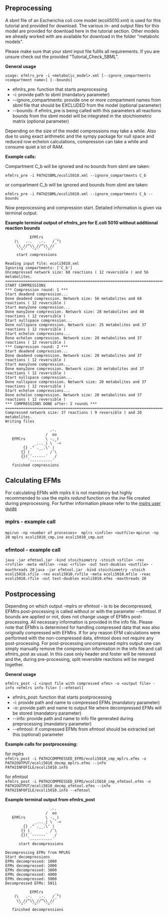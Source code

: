 ## Preprocessing
A sbml file of an Escherichia coli core model (ecoli5010.xml) is used for this tutorial and provided for download. The various in- and output files for this model are provided for download here in the tutorial section. Other models we already worked with are available for download in the folder "metabolic models".

Please make sure that your sbml input file fulills all requirements. If you are unsure check out the provided "Tutorial_Check_SBML".

**General usage**

`usage: efmlrs_pre -i <metabolic_model>.xml [--ignore_compartments <compartment name>] [--bounds]`

- efmlrs_pre: function that starts preprocessing
- -i: provide path to sbml (mandatory parameter)
- --ignore_compartments: provide one or more compartment names from sbml file that should be EXCLUDED from the model (optional parameter)
- --bounds: if efmlrs_pre is being called with this parameters all reactions bounds from the sbml model will be integrated in the stoichiometric matrix (optional parameter)

Depending on the size of the model compressions may take a while. Also due to using exact arithmetic and the sympy package for null space and reduced row echelon calculations, compression can take a while and consume quiet a lot of RAM.

**Example calls:**

Compartment C_b will be ignored and no bounds from sbml are taken:

`efmlrs_pre -i PATH2SBML/ecoli5010.xml --ignore_compartments C_b`

or compartment C_b will be ignored and bounds from sbml are taken:

`efmlrs_pre -i PATH2SBML/ecoli5010.xml --ignore_compartments C_b --bounds`

Now preprocessing and compression start. Detailed information is given via terminal output.

**Example terminal output of efmlrs_pre for E.coli 5010 without additional reaction bounds**
```
           EFMlrs     __
    (\   .-.   .-.   /_")
     \\_//^\\_//^\\_//   
      `"´   `"´   `"´    
     start compressions   

Reading input file: ecoli5010.xml
Ignoring compartments: ['C_b']
Uncompressed network size: 68 reactions ( 12 reversible ) and 56 metabolites.
========================================================================
START COMPRESSIONS
*** Compression round: 1 ***
Start deadend compression...
Done deadend compression. Network size: 56 metabolites and 68 reactions ( 12 reversible )
Start many2one compression...
Done many2one compression. Network size: 28 metabolites and 40 reactions ( 12 reversible )
Start nullspace compression...
Done nullspace compression. Network size: 25 metabolites and 37 reactions ( 12 reversible )
Start echelon compressions...
Done echelon compression. Network size: 20 metabolites and 37 reactions ( 12 reversible )
*** Compression round: 2 ***
Start deadend compression...
Done deadend compression. Network size: 20 metabolites and 37 reactions ( 12 reversible )
Start many2one compression...
Done many2one compression. Network size: 20 metabolites and 37 reactions ( 12 reversible )
Start nullspace compression...
Done nullspace compression. Network size: 20 metabolites and 37 reactions ( 12 reversible )
Start echelon compressions...
Done echelon compression. Network size: 20 metabolites and 37 reactions ( 12 reversible )
*** COMPRESSIONS DONE after: 2 rounds ***
========================================================================
Compressed network size: 37 reactions ( 9 reversible ) and 20 metabolites.
Writing files

                    .-.  
                  /  oo  
   EFMlrs         \ -,_)
             _..._| \ `-<
        {} ." .__.\' |   
       {} (         /`\  
       {}(`´------´   /  
          `----------´   
   finished compressions
 ```
## Calculating EFMs

For calculating EFMs with mplrs it is not mandatory but highly recommended to use the *mplrs redund* function on the *ine* file created during preprocessing. For further information please refer to the [mplrs user guide](http://cgm.cs.mcgill.ca/~avis/C/lrslib/USERGUIDE.html)

### mplrs - example call
 `mpirun -np <number of processes>  mplrs <infile> <outfile>`
 `mpirun -np 20 mplrs ecoli5010_cmp.ine ecoli5010_cmp.out`

### efmtool - example call
`java -jar efmtool.jar -kind stoichiometry -stoich <sfile> -rev <rvfile> -meta <mfile> -reac <rfile> -out text-doubles <outfile> -maxthreads 20`
`java -jar efmtool.jar -kind stoichiometry -stoich ecoli5010.sfile -rev ecoli5010.rvfile -meta ecoli5010.mfile -reac ecoli5010.rfile -out text-doubles ecoli5010.efms -maxthreads 20`

## Postprocessing
Depending on which output -mplrs or efmtool - is to be decompressed, EFMlrs post-processing is called without or with the parameter --efmtool. If bounds are applied or not, does not change usage of EFMlrs post-processing. All necessary information is provided in the info file. Please note that EFMlrs is determined for handling compressed data that was also originally compressed with EFMlrs. If for any reason EFM calculations were performed with the non-compressed data, efmtool does not require any post-processing. For post-processing uncompressed mplrs output one can simply manually remove the compression information in the info file and call efmlrs_post as usual. In this case only header and footer will be removed and the, during pre-processing, split reversible reactions will be merged together.

**General usage**  

`efmlrs_post -i <input file with compressed efms> -o <output file> -info <efmlrs info file> [--efmtool]`

- efmlrs_post: function that starts postprocessing
- -i: provide path and name to compressed EFMs (mandatory parameter)
- -o: provide path and name to output file where decompressed EFMs will be stored (mandatory parameter)
- --info: provide path and name to info file generated during preprocessing (mandatory parameter)
- --efmtool: if compressed EFMs from efmtool should be extracted set this (optional) parameter

**Example calls for postprocessing:**

for mplrs  
`efmlrs_post -i PATH2COMPRESSED_EFMS/ecoli5010_cmp_mplrs.efms -o PATH2OUTPUT/ecoli5010_decmp_mplrs.efms --info PATH2INFOFILE/ecoli5010.info`

for efmtool  
`efmlrs_post -i PATH2COMPRESSED_EFMS/ecoli5010_cmp_efmtool.efms -o PATH2OUTPUT/ecoli5010_decmp_efmtool.efms --info PATH2INFOFILE/ecoli5010.info --efmtool`

**Example terminal output from efmlrs_post**
```
                    .-.  
                  /  oo  
   EFMlrs         \ -,_)
             _..._| \ `-<
        {} ." .__.\' |   
       {} (         /`\  
       {}(`´------´   /  
          `----------´   
      start decompressions   

Decompressing EFMs from MPLRS
Start decompressions
EFMs decompressed: 1000
EFMs decompressed: 2000
EFMs decompressed: 3000
EFMs decompressed: 4000
EFMs decompressed: 5000
Decompressed EFMs: 5011

           EFMlrs     __
    (\   .-.   .-.   /_")
     \\_//^\\_//^\\_//   
      `"´   `"´   `"´    
   finished decompressions
```
